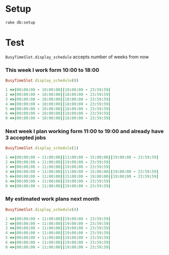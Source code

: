 # Setup

 `rake db:setup`
 
# Test

`BusyTimeSlot.display_schedule` accepts number of weeks from now
 
### This week I work form 10:00 to 18:00

```ruby
BusyTimeSlot.display_schedule(0)

1 =>|00:00:00 - 10:00:00||18:00:00 - 23:59:59|
2 =>|00:00:00 - 10:00:00||18:00:00 - 23:59:59|
3 =>|00:00:00 - 10:00:00||18:00:00 - 23:59:59|
4 =>|00:00:00 - 10:00:00||18:00:00 - 23:59:59|
5 =>|00:00:00 - 10:00:00||18:00:00 - 23:59:59|
6 =>|00:00:00 - 10:00:00||18:00:00 - 23:59:59|
0 =>|00:00:00 - 10:00:00||18:00:00 - 23:59:59|
```

### Next week I plan working form 11:00 to 19:00 and already have 3 accepted jobs

```ruby
BusyTimeSlot.display_schedule(1)

1 =>|00:00:00 - 11:00:00||11:00:00 - 15:00:00||19:00:00 - 23:59:59|
2 =>|00:00:00 - 11:00:00||19:00:00 - 23:59:59|
3 =>|00:00:00 - 11:00:00||19:00:00 - 23:59:59|
4 =>|00:00:00 - 11:00:00||11:00:00 - 15:00:00||19:00:00 - 23:59:59|
5 =>|00:00:00 - 11:00:00||15:00:00 - 19:00:00||19:00:00 - 23:59:59|
6 =>|00:00:00 - 11:00:00||19:00:00 - 23:59:59|
0 =>|00:00:00 - 11:00:00||19:00:00 - 23:59:59|
```

### My estimated work plans next month

```ruby
BusyTimeSlot.display_schedule(4)

1 =>|00:00:00 - 11:00:00||19:00:00 - 23:59:59|
2 =>|00:00:00 - 11:00:00||19:00:00 - 23:59:59|
3 =>|00:00:00 - 11:00:00||19:00:00 - 23:59:59|
4 =>|00:00:00 - 11:00:00||19:00:00 - 23:59:59|
5 =>|00:00:00 - 11:00:00||19:00:00 - 23:59:59|
6 =>|00:00:00 - 11:00:00||19:00:00 - 23:59:59|
0 =>|00:00:00 - 11:00:00||19:00:00 - 23:59:59|
```

